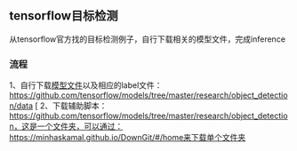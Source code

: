 ## tensorflow目标检测
从tensorflow官方找的目标检测例子，自行下载相关的模型文件，完成inference
### 流程
1、自行下载[模型文件](https://github.com/tensorflow/models/blob/master/research/object_detection/g3doc/detection_model_zoo.md)以及相应的label文件：https://github.com/tensorflow/models/tree/master/research/object_detection/data [
2、下载辅助脚本：https://github.com/tensorflow/models/tree/master/research/object_detection，这是一个文件夹，可以通过：https://minhaskamal.github.io/DownGit/#/home来下载单个文件夹
